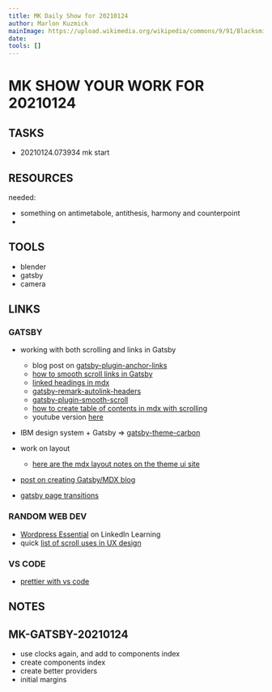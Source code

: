 ```yaml
---
title: MK Daily Show for 20210124
author: Marlon Kuzmick
mainImage: https://upload.wikimedia.org/wikipedia/commons/9/91/Blacksmith_tools_2.jpg
date: 
tools: []
---
```

# MK SHOW YOUR WORK FOR 20210124

## TASKS

- 20210124.073934 mk start

## RESOURCES

needed: 
- something on antimetabole, antithesis, harmony and counterpoint
- 


## TOOLS

- blender
- gatsby
- camera

## LINKS

### GATSBY
- working with both scrolling and links in Gatsby
    - blog post on [gatsby-plugin-anchor-links](https://chaseohlson.com/gatsby-link-anchor-navigation)
    - [how to smooth scroll links in Gatsby](https://medium.com/@chrisfitkin/how-to-smooth-scroll-links-in-gatsby-3dc445299558)
    - [linked headings in mdx](https://theme-ui.com/guides/linked-headings/)
    - [gatsby-remark-autolink-headers](https://www.gatsbyjs.com/plugins/gatsby-remark-autolink-headers/)
    - [gatsby-plugin-smooth-scroll](https://www.gatsbyjs.com/plugins/gatsby-plugin-smoothscroll/)
    - [how to create table of contents in mdx with scrolling](https://scottspence.com/2020/02/13/smooth-scroll-toc-gatsby/#build-out-the-post-template-to-use-the-mdxrenderer)
    - youtube version [here](https://www.youtube.com/watch?v=Kp51KajhluE)
- IBM design system + Gatsby => [gatsby-theme-carbon](https://gatsby-theme-carbon.now.sh/)
- work on layout
    - [here are the mdx layout notes on the theme ui site](https://theme-ui.com/guides/mdx-layout-components)





- [post on creating Gatsby/MDX blog](https://dev.to/whoisryosuke/redesigning-my-blog-using-gatsby-and-mdx-254c)
- [gatsby page transitions](https://www.gatsbyjs.com/docs/how-to/adding-common-features/adding-page-transitions-with-plugin-transition-link/)


### RANDOM WEB DEV
- [Wordpress Essential](https://www.linkedin.com/learning/wordpress-5-essential-training/wordpress-an-introduction?u=2194065) on LinkedIn Learning
- quick [list of scroll uses in UX design](https://uxplanet.org/best-practices-to-use-scrolling-effects-with-examples-a448ac761bb9)


### VS CODE
- [prettier with vs code](https://glebbahmutov.com/blog/configure-prettier-in-vscode/)

## NOTES



## MK-GATSBY-20210124

- use clocks again, and add to components index
- create components index
- create better providers
- initial margins